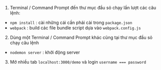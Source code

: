 1. Terminal / Command Prompt đến thư mục đầu sỏ chạy lần lượt các câu lệnh:
  - `npm install` : cài những cái cần phải cài trong `package.json`
  - `webpack` : build các file bundle script dựa vào `webpack.config.js`
2. Dùng một Terminal / Command Prompt khác cũng tại thư mục đầu sỏ chạy câu lệnh
  - `nodemon server` : khởi động server
3. Mở nhiều tab `localhost:3000/demo` và login `username === password`
